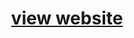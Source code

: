 <div align="center">
  
# [view website](https://htmlpreview.github.io/?https://github.com/IMOitself/MidtrmProjG2/blob/main/page1.html)

</div>
